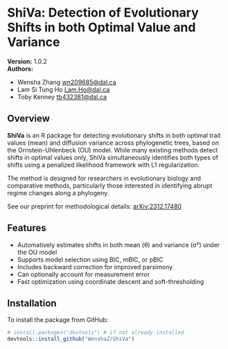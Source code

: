 # ShiVa: Detection of Evolutionary Shifts in both Optimal Value and Variance

**Version:** 1.0.2  
**Authors:**  
- Wensha Zhang <wn209685@dal.ca>  
- Lam Si Tung Ho <Lam.Ho@dal.ca>  
- Toby Kenney <tb432381@dal.ca>  

## Overview

**ShiVa** is an R package for detecting evolutionary shifts in both optimal trait values (mean) and diffusion variance across phylogenetic trees, based on the Ornstein-Uhlenbeck (OU) model. While many existing methods detect shifts in optimal values only, ShiVa simultaneously identifies both types of shifts using a penalized likelihood framework with L1 regularization.

The method is designed for researchers in evolutionary biology and comparative methods, particularly those interested in identifying abrupt regime changes along a phylogeny.

See our preprint for methodological details: [arXiv:2312.17480](https://arxiv.org/abs/2312.17480)

## Features

- Automatively estimates shifts in both mean (θ) and variance (σ²) under the OU model
- Supports model selection using BIC, mBIC, or pBIC
- Includes backward correction for improved parsimony
- Can optionally account for measurement error
- Fast optimization using coordinate descent and soft-thresholding

## Installation

To install the package from GitHub:

```r
# install.packages("devtools") # if not already installed
devtools::install_github("WenshaZ/ShiVa")
```
